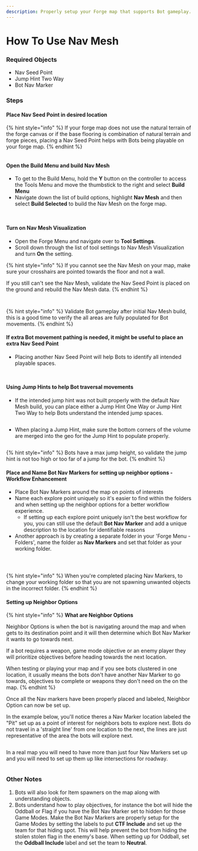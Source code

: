 ```yaml
---
description: Properly setup your Forge map that supports Bot gameplay.
---
```


# How To Use Nav Mesh

### Required Objects

* Nav Seed Point
* Jump Hint Two Way
* Bot Nav Marker

### Steps

#### Place Nav Seed Point in desired location

{% hint style="info" %}
If your forge map does not use the natural terrain of the forge canvas or if the base flooring is combination of natural terrain and forge pieces, placing a Nav Seed Point helps with Bots being playable on your forge map.
{% endhint %}

<figure><img src="../../../../.gitbook/assets/nav-seed-point.png" alt=""><figcaption></figcaption></figure>

#### Open the Build Menu and build Nav Mesh

* To get to the Build Menu, hold the **Y** button on the controller to access the Tools Menu and move the thumbstick to the right and select **Build Menu**
* Navigate down the list of build options, highlight **Nav Mesh** and then select **Build Selected** to build the Nav Mesh on the forge map.

<figure><img src="../../../../.gitbook/assets/radial-build-menu.png" alt=""><figcaption></figcaption></figure>

<figure><img src="../../../../.gitbook/assets/build-menu-nav-mesh.png" alt=""><figcaption></figcaption></figure>

#### Turn on Nav Mesh Visualization

* Open the Forge Menu and navigate over to **Tool Settings**.
* Scroll down through the list of tool settings to Nav Mesh Visualization and turn **On** the setting.

{% hint style="info" %}
If you cannot see the Nav Mesh on your map, make sure your crosshairs are pointed towards the floor and not a wall.

If you still can't see the Nav Mesh, validate the Nav Seed Point is placed on the ground and rebuild the Nav Mesh data.
{% endhint %}

<figure><img src="../../../../.gitbook/assets/tool-settings-nav-mesh-visualization.png" alt=""><figcaption></figcaption></figure>

<figure><img src="../../../../.gitbook/assets/nav-mesh-visualization.png" alt=""><figcaption></figcaption></figure>

{% hint style="info" %}
Validate Bot gameplay after initial Nav Mesh build, this is a good time to verify the all areas are fully populated for Bot movements.
{% endhint %}

#### If extra Bot movement pathing is needed, it might be useful to place an extra Nav Seed Point

* Placing another Nav Seed Point will help Bots to identify all intended playable spaces.

<figure><img src="../../../../.gitbook/assets/nav-mesh-visualization-jump-hints.png" alt=""><figcaption></figcaption></figure>

<figure><img src="../../../../.gitbook/assets/nav-seed-point-2.png" alt=""><figcaption></figcaption></figure>

#### Using Jump Hints to help Bot traversal movements

* If the intended jump hint was not built properly with the default Nav Mesh build, you can place either a Jump Hint One Way or Jump Hint Two Way to help Bots understand the intended jump spaces.

<figure><img src="../../../../.gitbook/assets/bot-movement-2-way-2.png" alt=""><figcaption></figcaption></figure>

* When placing a Jump Hint, make sure the bottom corners of the volume are merged into the geo for the Jump Hint to populate properly.

<figure><img src="../../../../.gitbook/assets/bot-movement-2-way.png" alt=""><figcaption></figcaption></figure>

{% hint style="info" %}
Bots have a max jump height, so validate the jump hint is not too high or too far of a jump for the bot.
{% endhint %}

#### Place and Name Bot Nav Markers for setting up neighbor options - Workflow Enhancement

* Place Bot Nav Markers around the map on points of interests
* Name each explore point uniquely so it's easier to find within the folders and when setting up the neighbor options for a better workflow experience.
  * If setting up each explore point uniquely isn't the best workflow for you, you can still use the default **Bot Nav Marker** and add a unique description to the location for identifiable reasons
* Another approach is by creating a separate folder in your 'Forge Menu - Folders', name the folder as **Nav Markers** and set that folder as your working folder.

<figure><img src="../../../../.gitbook/assets/rename-object-bot-nav.png" alt=""><figcaption></figcaption></figure>

<figure><img src="../../../../.gitbook/assets/folders-menu.png" alt=""><figcaption></figcaption></figure>

<figure><img src="../../../../.gitbook/assets/set-as-working-folder.png" alt=""><figcaption></figcaption></figure>

{% hint style="info" %}
When you're completed placing Nav Markers, to change your working folder so that you are not spawning unwanted objects in the incorrect folder.
{% endhint %}

#### Setting up Neighbor Options

{% hint style="info" %}
**What are Neighbor Options**

Neighbor Options is when the bot is navigating around the map and when gets to its destination point and it will then determine which Bot Nav Marker it wants to go towards next.

If a bot requires a weapon, game mode objective or an enemy player they will prioritize objectives before heading towards the next location.

When testing or playing your map and if you see bots clustered in one location, it usually means the bots don't have another Nav Marker to go towards, objectives to complete or weapons they don't need on the on the map.
{% endhint %}

Once all the Nav markers have been properly placed and labeled, Neighbor Option can now be set up.

In the example below, you'll notice theres a Nav Marker location labeled the "Pit" set up as a point of interest for neighbors bots to explore next. Bots do not travel in a 'straight line' from one location to the next, the lines are just representative of the area the bots will explore next.

<figure><img src="../../../../.gitbook/assets/bot-nav-markers-mesh-diagram.png" alt=""><figcaption></figcaption></figure>

In a real map you will need to have more than just four Nav Markers set up and you will need to set up them up like intersections for roadway.

<figure><img src="../../../../.gitbook/assets/bot-nav-markers-example-mesh.png" alt=""><figcaption></figcaption></figure>

### Other Notes

1. Bots will also look for Item spawners on the map along with understanding objects.
2. Bots understand how to play objectives, for instance the bot will hide the Oddball or Flag if you have the Bot Nav Marker set to hidden for those Game Modes. Make the Bot Nav Markers are properly setup for the Game Modes by setting the labels to put **CTF Include** and set up the team for that hiding spot. This will help prevent the bot from hiding the stolen stolen flag in the enemy's base. When setting up for Oddball, set the **Oddball Include** label and set the team to **Neutral**.
